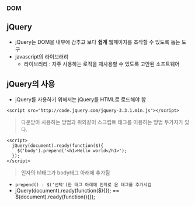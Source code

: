 ### DOM
## jQuery
- jQuery는 DOM을 내부에 감추고 보다 __쉽게__ 웹페이지를 조작할 수 있도록 돕는 도구
- javascript의 라이브러리
  - 라이브러리 : 자주 사용하는 로직을 재사용할 수 있도록 고안된 소프트웨어


## jQuery의 사용
- jQuery를 사용하기 위해서는 jQuery를 HTML로 로드해야 함
```
<script src="http://code.jquery.com/jquery-3.3.1.min.js"></script>
```
> 다운받아 사용하는 방법과 위와같이 스크립트 태그를 이용하는 방법 두가지가 있다.
```
<script>
  jQuery(document).ready(function($){
    $('body').prepend('<h1>Hello world</h1>');
  });
</script>
```
> 인자의 h1태그가 body태그 아래에 추가됨
- `prepend() : $('선택')한 태그 아래에 인자로 온 태그를 추가시킴`
- jQuery(document).ready(function($){}); == $(document).ready(function(){});
